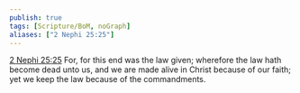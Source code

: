 ```yaml
---
publish: true
tags: [Scripture/BoM, noGraph]
aliases: ["2 Nephi 25:25"]
---
```

[2 Nephi 25:25](https://churchofjesuschrist.org/study/scriptures/bofm/2-ne/25?lang=eng&id=p25#p25) For, for this end was the law given; wherefore the law hath become dead unto us, and we are made alive in Christ because of our faith; yet we keep the law because of the commandments.
